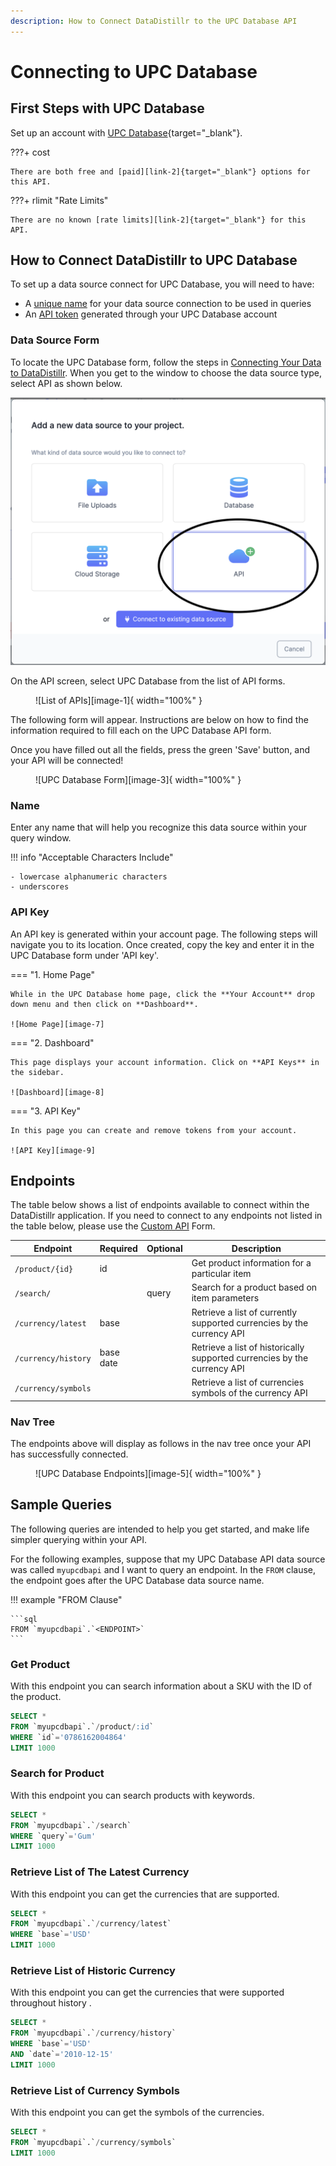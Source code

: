 ```yaml
---
description: How to Connect DataDistillr to the UPC Database API
---
```


# Connecting to UPC Database

## First Steps with UPC Database
Set up an account with [UPC Database][link-1]{target="_blank"}.

???+ cost

    There are both free and [paid][link-2]{target="_blank"} options for this API.

???+ rlimit "Rate Limits"

    There are no known [rate limits][link-2]{target="_blank"} for this API.

## How to Connect DataDistillr to UPC Database
To set up a data source connect for UPC Database, you will need to have:

- A [unique name](#name) for your data source connection to be used in queries
- An [API token](#api-key) generated through your UPC Database account

### Data Source Form
To locate the UPC Database form, follow the steps in [Connecting Your Data to DataDistillr](../../). When you get to the window to choose the data source type, select API as shown below.

  ![Data Source Wizard][image-0]

On the API screen, select UPC Database from the list of API forms.


<figure markdown>
  ![List of APIs][image-1]{ width="100%" }
</figure>


The following form will appear. Instructions are below on how to find the information required to fill each on the UPC Database API form.

Once you have filled out all the fields, press the green 'Save' button, and your API will be connected!

<figure markdown>
  ![UPC Database Form][image-3]{ width="100%" }
</figure>

### Name
Enter any name that will help you recognize this data source within your query window.

!!! info "Acceptable Characters Include"

    - lowercase alphanumeric characters
    - underscores


### API Key
An API key is generated within your account page. The following steps will navigate you to its location. Once created, copy the key and enter it in the UPC Database form under 'API key'.

=== "1. Home Page"

    While in the UPC Database home page, click the **Your Account** drop down menu and then click on **Dashboard**.

    ![Home Page][image-7]

=== "2. Dashboard"

    This page displays your account information. Click on **API Keys** in the sidebar.

    ![Dashboard][image-8]

=== "3. API Key"

    In this page you can create and remove tokens from your account.

    ![API Key][image-9]


## Endpoints
The table below shows a list of endpoints available to connect within the DataDistillr application. If you need to connect to any endpoints not listed in the table below, please use the [Custom API](custom-apis.md) Form.

| Endpoint            | Required     | Optional | Description                                                              |
|---------------------|--------------|----------|--------------------------------------------------------------------------|
| `/product/{id}`     | id           |          | Get product information for a particular item                            |
| `/search/`          |              | query    | Search for a product based on item parameters                            |
| `/currency/latest`  | base         |          | Retrieve a list of currently supported currencies by the currency API    |
| `/currency/history` | base<br>date |          | Retrieve a list of historically supported currencies by the currency API |
| `/currency/symbols` |              |          | Retrieve a list of  currencies symbols of the currency API               |


### Nav Tree
The endpoints above will display as follows in the nav tree once your API has successfully connected.

<figure markdown>
  ![UPC Database Endpoints][image-5]{ width="100%" }
</figure>

## Sample Queries
The following queries are intended to help you get started, and make life simpler querying within your API.

For the following examples, suppose that my UPC Database API data source was called `myupcdbapi` and I want to query an endpoint. In the `FROM` clause, the endpoint goes after the UPC Database data source name.

!!! example "FROM Clause"

    ```sql
    FROM `myupcdbapi`.`<ENDPOINT>`
    ```


### Get Product
With this endpoint you can search information about a SKU with the ID of the product.

```sql
SELECT * 
FROM `myupcdbapi`.`/product/:id`
WHERE `id`='0786162004864'
LIMIT 1000
```

### Search for Product
With this endpoint you can search products with keywords.

```sql
SELECT * 
FROM `myupcdbapi`.`/search`
WHERE `query`='Gum'
LIMIT 1000
```

### Retrieve List of The Latest Currency
With this endpoint you can get the currencies that are supported.

```sql
SELECT * 
FROM `myupcdbapi`.`/currency/latest`
WHERE `base`='USD'
LIMIT 1000
```

### Retrieve List of Historic Currency
With this endpoint you can get the currencies that were supported throughout history
.
```sql
SELECT * 
FROM `myupcdbapi`.`/currency/history`
WHERE `base`='USD'
AND `date`='2010-12-15'
LIMIT 1000
```

### Retrieve List of Currency Symbols
With this endpoint you can get the symbols of the currencies.

```sql
SELECT * 
FROM `myupcdbapi`.`/currency/symbols`
LIMIT 1000
```

[image-0]: ../../img/api/add-api.png "Data Source Menu"
[image-1]: ../../img/api/upcdb/choose-form-upc-light.jpeg "API Data Source selection"
[image-2]: ../../img/api/upcdb/choose-form-upc-dark.png "API Data Source selection"
[image-3]: ../../img/api/upcdb/upc-form-light.png "UPC Database form"
[image-4]: ../../img/api/upcdb/upc-form-dark.png "UPC Database form"
[image-5]: ../../img/api/upcdb/upc-nav-tree-light.png "UPC Database endpoints in query page nav tree sidebar"
[image-6]: ../../img/api/upcdb/upc-nav-tree-dark.png "UPC Database endpoints in query page nav tree sidebar"
[image-7]: ../../img/api/upcdb/upc-home.png "UPC Database home page"
[image-8]: ../../img/api/upcdb/upc-dashboard.png "UPC Database account dashboard"
[image-9]: ../../img/api/upcdb/upc-api-keys.png "API token settings"
[image-10]: ../../img/api/upcdb/upc-api-history.png "API history settings"

[link-1]: https://upcdatabase.org/signup "UPC Database sign up" 
[link-2]: https://upcdatabase.org/api-pricing "UPC Database pricing" 